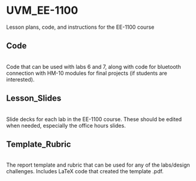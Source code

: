 # UVM_EE-1100
Lesson plans, code, and instructions for the EE-1100 course
## Code
<br/>Code that can be used with labs 6 and 7, along with code for bluetooth connection with HM-10 modules for final projects (if students are interested).
## Lesson_Slides
<br/>Slide decks for each lab in the EE-1100 course. These should be edited when needed, especially the office hours slides.
## Template_Rubric
<br/>The report template and rubric that can be used for any of the labs/design challenges. Includes LaTeX code that created the template .pdf.
